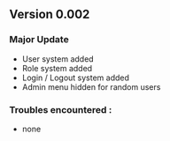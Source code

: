 ## Version 0.002

### Major Update

 - User system added
 - Role system added
 - Login / Logout system added
 - Admin menu hidden for random users

### Troubles encountered :

- none